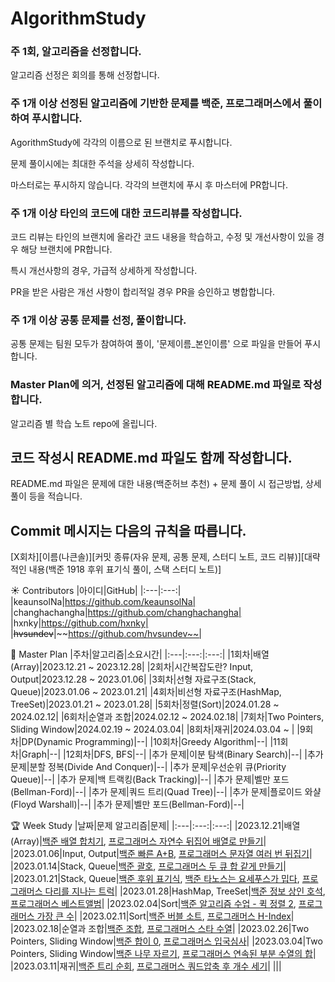 # AlgorithmStudy

### 주 1회, 알고리즘을 선정합니다. 
<p> 알고리즘 선정은 회의를 통해 선정합니다. </p> 

### 주 1개 이상 선정된 알고리즘에 기반한 문제를 백준, 프로그래머스에서 풀이하여 푸시합니다.
<p> AgorithmStudy에 각각의 이름으로 된 브랜치로 푸시합니다. </p>
<p> 문제 풀이시에는 최대한 주석을 상세히 작성합니다. </p>
<p> 마스터로는 푸시하지 않습니다. 각각의 브랜치에 푸시 후 마스터에 PR합니다. </p>

### 주 1개 이상 타인의 코드에 대한 코드리뷰를 작성합니다. 
<p> 코드 리뷰는 타인의 브랜치에 올라간 코드 내용을 학습하고, 수정 및 개선사항이 있을 경우 해당 브랜치에 PR합니다. </p>
<p> 특시 개선사항의 경우, 가급적 상세하게 작성합니다. </p>
<p> PR을 받은 사람은 개선 사항이 합리적일 경우 PR을 승인하고 병합합니다. </p>

### 주 1개 이상 공통 문제를 선정, 풀이합니다. 
<p> 공통 문제는 팀원 모두가 참여하여 풀이, '문제이름_본인이름' 으로 파일을 만들어 푸시합니다.</p>  

### Master Plan에 의거, 선정된 알고리즘에 대해 README.md 파일로 작성합니다.
<p> 알고리즘 별 학습 노트 repo에 올립니다. </p>

## 코드 작성시 README.md 파일도 함께 작성합니다.
<p> README.md 파일은 문제에 대한 내용(백준허브 추천) + 문제 풀이 시 접근방법, 상세 풀이 등을 적습니다.</p>

## Commit 메시지는 다음의 규칙을 따릅니다. 
[X회차][이름(나큰솔)][커밋 종류(자유 문제, 공통 문제, 스터디 노트, 코드 리뷰)][대략적인 내용(백준 1918 후위 표기식 풀이, 스택 스터디 노트)] 

☀️ Contributors
|아이디|GitHub|
|:---|:---:|
|keaunsolNa|https://github.com/keaunsolNa|
|changhachangha|https://github.com/changhachangha|
|hxnky|https://github.com/hxnky|
|~~hvsundev~~|~~https://github.com/hvsundev~~|

🥇 Master Plan
|주차|알고리즘|소요시간|
|:---|:---:|:---:|
|1회차|배열(Array)|2023.12.21 ~ 2023.12.28|
|2회차|시간복잡도란? Input, Output|2023.12.28 ~ 2023.01.06|
|3회차|선형 자료구조(Stack, Queue)|2023.01.06 ~ 2023.01.21|
|4회차|비선형 자료구조(HashMap, TreeSet)|2023.01.21 ~ 2023.01.28|
|5회차|정렬(Sort)|2024.01.28 ~ 2024.02.12|
|6회차|순열과 조합|2024.02.12 ~ 2024.02.18|
|7회차|Two Pointers, Sliding Window|2024.02.19 ~ 2024.03.04|
|8회차|재귀|2024.03.04 ~ |
|9회차|DP(Dynamic Programming)|--|
|10회차|Greedy Algorithm|--|
|11회차|Graph|--|
|12회차|DFS, BFS|--|
|추가 문제|이분 탐색(Binary Search)|--|
|추가 문제|분할 정복(Divide And Conquer)|--|
|추가 문제|우선순위 큐(Priority Queue)|--|
|추가 문제|백 트랙킹(Back Tracking)|--|
|추가 문제|벨만 포드(Bellman-Ford)|--|
|추가 문제|쿼드 트리(Quad Tree)|--|
|추가 문제|플로이드 와샬(Floyd Warshall)|--|
|추가 문제|벨만 포드(Bellman-Ford)|--|

🏆 Week Study 
|날짜|문제 알고리즘|문제|
|:---|:---:|:---:|
|2023.12.21|배열(Array)|[백준 배열 합치기](https://www.acmicpc.net/problem/11728), [프로그래머스 자연수 뒤집어 배열로 만들기](https://school.programmers.co.kr/learn/courses/30/lessons/12932)|
|2023.01.06|Input, Output|[백준 빠른 A+B](https://www.acmicpc.net/problem/15552), [프로그래머스 문자열 여러 번 뒤집기](https://school.programmers.co.kr/learn/courses/30/lessons/181913)|
|2023.01.14|Stack, Queue|[백준 괄호](https://www.acmicpc.net/problem/9012), [프로그래머스 두 큐 합 같게 만들기](https://school.programmers.co.kr/learn/courses/30/lessons/118667)|
|2023.01.21|Stack, Queue|[백준 후위 표기식](https://www.acmicpc.net/problem/1918), [백준 타노스는 요세푸스가 밉다](https://www.acmicpc.net/problem/28066), [프로그래머스 다리를 지나는 트럭](https://school.programmers.co.kr/learn/courses/30/lessons/42583)|
|2023.01.28|HashMap, TreeSet|[백준 정보 상인 호석](https://www.acmicpc.net/problem/22252), [프로그래머스 베스트앨범](https://school.programmers.co.kr/learn/courses/30/lessons/42579)|
|2023.02.04|Sort|[백준 알고리즘 수업 - 퀵 정렬 2](https://www.acmicpc.net/problem/24091), [프로그래머스 가장 큰 수](https://school.programmers.co.kr/learn/courses/30/lessons/42746)|
|2023.02.11|Sort|[백준 버블 소트](https://www.acmicpc.net/problem/1377), [프로그래머스 H-Index](https://school.programmers.co.kr/learn/courses/30/lessons/42747)|
|2023.02.18|순열과 조합|[백준 조합](https://www.acmicpc.net/problem/16134), [프로그래머스 스타 수열](https://school.programmers.co.kr/learn/courses/30/lessons/70130)|
|2023.02.26|Two Pointers, Sliding Window|[백준 합이 0](https://www.acmicpc.net/problem/3151), [프로그래머스 입국심사](https://school.programmers.co.kr/learn/courses/30/lessons/43238)|
|2023.03.04|Two Pointers, Sliding Window|[백준 나무 자르기](https://www.acmicpc.net/problem/2805), [프로그래머스 연속된 부분 수열의 합](https://school.programmers.co.kr/learn/courses/30/lessons/178870)|
|2023.03.11|재귀|[백준 트리 순회](https://www.acmicpc.net/problem/1991), [프로그래머스 쿼드압축 후 개수 세기](https://school.programmers.co.kr/learn/courses/30/lessons/68936)|
|||
